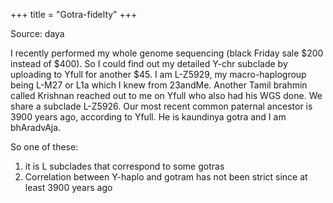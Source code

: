 +++
title = "Gotra-fidelty"
+++

Source: daya


I recently performed my whole genome sequencing (black Friday sale $200 instead of $400). So I could find out my detailed Y-chr subclade by uploading to Yfull for another $45. I am L-Z5929, my macro-haplogroup being L-M27 or L1a which I knew from 23andMe. Another Tamil brahmin called Krishnan reached out to me on Yfull who also had his WGS done. We share a subclade L-Z5926. Our most recent common paternal ancestor is 3900 years ago, according to Yfull. He is kaundinya gotra and I am bhAradvAja.

So one of these:

1) it is L subclades that correspond to some gotras
2) Correlation between Y-haplo and gotram has not been strict since at least 3900 years ago
